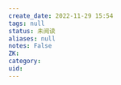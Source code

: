 ```yaml
---
create_date: 2022-11-29 15:54
tags: null
status: 未阅读 
aliases: null
notes: False
ZK: 
category: 
uid: 
---
```



